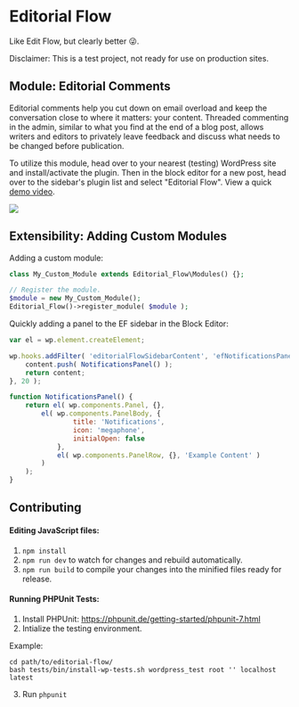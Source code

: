 # Editorial Flow

Like Edit Flow, but clearly better 😜.

Disclaimer: This is a test project, not ready for use on production sites.

## Module: Editorial Comments

Editorial comments help you cut down on email overload and keep the conversation close to where it matters: your content. Threaded commenting in the admin, similar to what you find at the end of a blog post, allows writers and editors to privately leave feedback and discuss what needs to be changed before publication.

To utilize this module, head over to your nearest (testing) WordPress site and install/activate the plugin. Then in the block editor for a new post, head over to the sidebar's plugin list and select "Editorial Flow". View a quick [demo video](https://d.pr/v/CU0hrR).

![](https://d.pr/i/5R7zpS+)


## Extensibility: Adding Custom Modules

Adding a custom module:

```php
class My_Custom_Module extends Editorial_Flow\Modules() {};

// Register the module.
$module = new My_Custom_Module();
Editorial_Flow()->register_module( $module );
```

Quickly adding a panel to the EF sidebar in the Block Editor:

```javascript
var el = wp.element.createElement;

wp.hooks.addFilter( 'editorialFlowSidebarContent', 'efNotificationsPanel', function( content ) {
	content.push( NotificationsPanel() );
	return content;
}, 20 );

function NotificationsPanel() {
	return el( wp.components.Panel, {},
		el( wp.components.PanelBody, {
				title: 'Notifications',
				icon: 'megaphone',
				initialOpen: false
			},
			el( wp.components.PanelRow, {}, 'Example Content' )
		)
	);
}
```

## Contributing

#### Editing JavaScript files:

1) `npm install`
2) `npm run dev` to watch for changes and rebuild automatically.
3) `npm run build` to compile your changes into the minified files ready for release.


#### Running PHPUnit Tests:

1) Install PHPUnit: https://phpunit.de/getting-started/phpunit-7.html
2) Intialize the testing environment.

Example:

```
cd path/to/editorial-flow/
bash tests/bin/install-wp-tests.sh wordpress_test root '' localhost latest
```

3) Run `phpunit`
